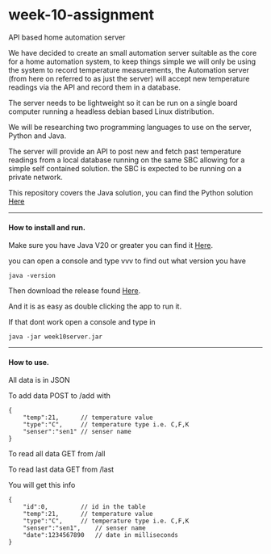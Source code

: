 # week-10-assignment

API based home automation server

We have decided to create an small automation server suitable as the core for a home automation system, to keep things simple we will only be using the system to record temperature measurements, the Automation server (from here on referred to as just the server) will accept new temperature readings via the API and record them in a database.

The server needs to be lightweight so it can be run on a single board computer running a headless debian based Linux distribution.

We will be researching two programming languages to use on the server, Python and Java.

The server will provide an API to post new and fetch past temperature readings from a local database running on the same SBC allowing for a simple self contained solution. the SBC is expected to be running on a private network.

This repository covers the Java solution, you can find the Python solution <a href="https://github.com/Ivovis/week-10-assignment">Here</a>

---

#### How to install and run.

Make sure you have Java V20 or greater you can find it <a href="https://www.oracle.com/java/technologies/javase/jdk20-archive-downloads.html">Here</a>.

you can open a console and type vvv to find out what version you have

    java -version

Then download the release found <a href="https://github.com/lukeplechaty/week10project/releases">Here</a>.

And it is as easy as double clicking the app to run it.

If that dont work open a console and type in

    java -jar week10server.jar

---

#### How to use.

All data is in JSON

To add data POST to /add with

    {
    	"temp":21,		// temperature value
    	"type":"C",		// temperature type i.e. C,F,K
    	"senser":"sen1"	// senser name
    }

To read all data GET from /all

To read last data GET from /last

You will get this info

    {
    	"id":0,			// id in the table
    	"temp":21,		// temperature value
    	"type":"C",		// temperature type i.e. C,F,K
    	"senser":"sen1",	// senser name
    	"date":1234567890	// date in milliseconds
    }
